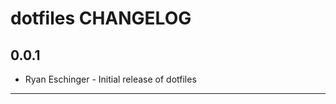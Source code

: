 dotfiles CHANGELOG
==================

0.0.1
-----
- Ryan Eschinger - Initial release of dotfiles

- - -
